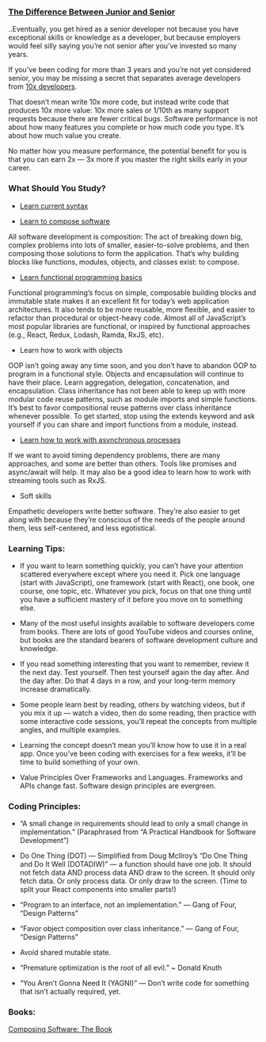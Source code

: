 
### [The Difference Between Junior and Senior](https://medium.com/javascript-scene/what-is-the-difference-between-a-junior-and-a-senior-developer-63c1594d7a98)

..Eventually, you get hired as a senior developer not because you have
exceptional skills or knowledge as a developer, but because employers
would feel silly saying you’re not senior after you’ve invested so many years.

If you’ve been coding for more than 3 years and you’re not yet considered senior,
you may be missing a secret that separates average developers
from [10x developers](https://medium.com/javascript-scene/getting-to-10x-results-what-any-developer-can-learn-from-the-best-54b6c296a5ef).

That doesn’t mean write 10x more code, but instead write code that produces 10x more value:
10x more sales or 1/10th as many support requests because there are fewer critical bugs.
Software performance is not about how many features you complete or how much code you type.
It’s about how much value you create.

No matter how you measure performance, the potential benefit for you is that
you can earn 2x — 3x more if you master the right skills early in your career.

### What Should You Study?

- [Learn current syntax](https://medium.com/javascript-scene/a-functional-programmers-introduction-to-javascript-composing-software-d670d14ede30)

- [Learn to compose software](https://medium.com/javascript-scene/composing-software-the-book-f31c77fc3ddc)

All software development is composition: The act of breaking down big, complex problems into lots of smaller, easier-to-solve problems, and then composing those solutions to form the application. That’s why building blocks like functions, modules, objects, and classes exist: to compose.

- [Learn functional programming basics](https://medium.com/javascript-scene/master-the-javascript-interview-what-is-functional-programming-7f218c68b3a0)

Functional programming’s focus on simple, composable building blocks and immutable state makes it an excellent fit for today’s web application architectures. It also tends to be more reusable, more flexible, and easier to refactor than procedural or object-heavy code. Almost all of JavaScript’s most popular libraries are functional, or inspired by functional approaches (e.g., React, Redux, Lodash, Ramda, RxJS, etc).

- Learn how to work with objects

OOP isn’t going away any time soon, and you don’t have to abandon OOP to program in a functional style. Objects and encapsulation will continue to have their place. Learn aggregation, delegation, concatenation, and encapsulation. Class inheritance has not been able to keep up with more modular code reuse patterns, such as module imports and simple functions. It’s best to favor compositional reuse patterns over class inheritance whenever possible. To get started, stop using the extends keyword and ask yourself if you can share and import functions from a module, instead.

- [Learn how to work with asynchronous processes](https://medium.com/javascript-scene/master-the-javascript-interview-what-is-a-promise-27fc71e77261)

If we want to avoid timing dependency problems, there are many approaches, and some are better than others. Tools like promises and async/await will help. It may also be a good idea to learn how to work with streaming tools such as RxJS.

- Soft skills

Empathetic developers write better software. They’re also easier to get along with because they’re conscious of the needs of the people around them, less self-centered, and less egotistical.

### Learning Tips:

- If you want to learn something quickly, you can’t have your attention scattered everywhere except where you need it. Pick one language (start with JavaScript), one framework (start with React), one book, one course, one topic, etc. Whatever you pick, focus on that one thing until you have a sufficient mastery of it before you move on to something else.

- Many of the most useful insights available to software developers come from books. There are lots of good YouTube videos and courses online, but books are the standard bearers of software development culture and knowledge.

- If you read something interesting that you want to remember, review it the next day. Test yourself. Then test yourself again the day after. And the day after. Do that 4 days in a row, and your long-term memory increase dramatically.

- Some people learn best by reading, others by watching videos, but if you mix it up — watch a video, then do some reading, then practice with some interactive code sessions, you’ll repeat the concepts from multiple angles, and multiple examples.

- Learning the concept doesn’t mean you’ll know how to use it in a real app. Once you’ve been coding with exercises for a few weeks, it’ll be time to build something of your own.

- Value Principles Over Frameworks and Languages. Frameworks and APIs change fast. Software design principles are evergreen.

### Coding Principles:

- “A small change in requirements should lead to only a small change in implementation.” (Paraphrased from “A Practical Handbook for Software Development”)

- Do One Thing (DOT) — Simplified from Doug McIlroy’s “Do One Thing and Do It Well (DOTADIW)” — a function should have one job. It should not fetch data AND process data AND draw to the screen. It should only fetch data. Or only process data. Or only draw to the screen. (Time to split your React components into smaller parts!)

- “Program to an interface, not an implementation.” — Gang of Four, “Design Patterns”

- “Favor object composition over class inheritance.” — Gang of Four, “Design Patterns”

- Avoid shared mutable state.

- “Premature optimization is the root of all evil.” ~ Donald Knuth

- “You Aren’t Gonna Need It (YAGNI)” — Don’t write code for something that isn’t actually required, yet.

### Books:

[Composing Software: The Book](https://medium.com/javascript-scene/composing-software-the-book-f31c77fc3ddc)

